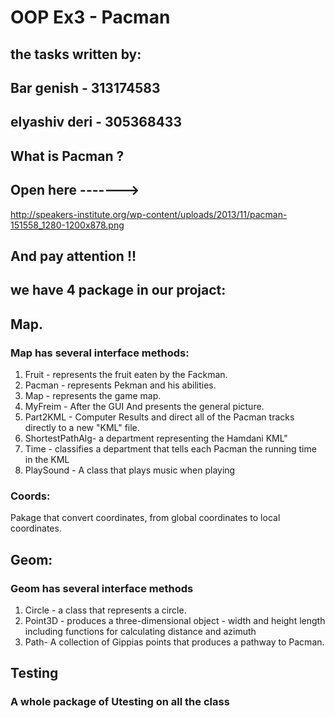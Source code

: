 ﻿# OOP Ex3 - Pacman 
## the tasks written by:

## Bar genish - 313174583

## elyashiv deri - 305368433

## What is Pacman  ?
## Open here -------> 
http://speakers-institute.org/wp-content/uploads/2013/11/pacman-151558_1280-1200x878.png
## And pay attention  !!

## we have 4 package in our projact:

## Map.
 ### Map has several interface methods:
1. Fruit - represents the fruit eaten by the Fackman.
2. Pacman - represents Pekman and his abilities.
3. Map - represents the game map.
4. MyFreim - After the GUI And presents the general picture.
5. Part2KML - Computer Results and direct all of the Pacman tracks directly to a new "KML" file.
6. ShortestPathAlg- a department representing the Hamdani KML"
7. Time - classifies a department that tells each Pacman the running time in the  KML
8. PlaySound - A class that plays music when playing

### Coords:
Pakage that convert coordinates, from global coordinates to local coordinates.

## Geom: 
### Geom has several interface methods
1. Circle - a class that represents a circle.
2. Point3D - produces a three-dimensional object - width and height length including functions for calculating distance and azimuth
3. Path- A collection of Gippias points that produces a pathway to Pacman.

## Testing
### A whole package of Utesting on all the class


